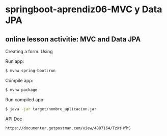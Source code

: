 # springboot-aprendiz06-MVC y Data JPA
## online lesson activitie: MVC and Data JPA

Creating a form.
Using 

Run app:
```sh
$ mvnw spring-boot:run
```

Compile app:
```sh
$ mvnw package
```

Run compiled app:
```sh
$ java -jar target/nombre_aplicacion.jar
```

API Doc
```sh
https://documenter.getpostman.com/view/4887164/TzXtHfhS
```